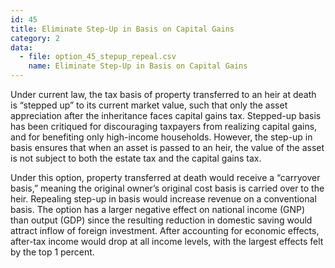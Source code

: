 ```yaml
---
id: 45
title: Eliminate Step-Up in Basis on Capital Gains
category: 2
data:
  - file: option_45_stepup_repeal.csv
    name: Eliminate Step-Up in Basis on Capital Gains
---
```


Under current law, the tax basis of property transferred to an heir at death is “stepped up” to its current market value, such that only the asset appreciation after the inheritance faces capital gains tax. Stepped-up basis has been critiqued for discouraging taxpayers from realizing capital gains, and for benefiting only high-income households. However, the step-up in basis ensures that when an asset is passed to an heir, the value of the asset is not subject to both the estate tax and the capital gains tax.

Under this option, property transferred at death would receive a “carryover basis,” meaning the original owner’s original cost basis is carried over to the heir. Repealing step-up in basis would increase revenue on a conventional basis. The option has a larger negative effect on national income (GNP) than output (GDP) since the resulting reduction in domestic saving would attract inflow of foreign investment. After accounting for economic effects, after-tax income would drop at all income levels, with the largest effects felt by the top 1 percent.
